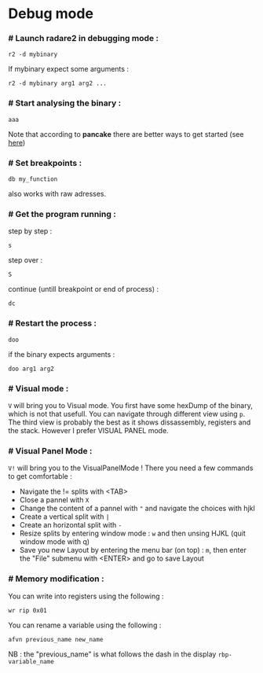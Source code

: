 # Debug mode

### # Launch radare2 in debugging mode :
```
r2 -d mybinary
```
If mybinary expect some arguments :
```
r2 -d mybinary arg1 arg2 ...
```

### # Start analysing the binary :
```
aaa
```
Note that according to **pancake** there are better ways to get started (see [here](https://www.youtube.com/watch?v=tE5AKOQgIe4))

### # Set breakpoints :
```
db my_function
```
also works with raw adresses.

### # Get the program running :
step by step : 
```
s
```
step over :
```
S
```
continue (untill breakpoint or end of process) :
```
dc
```

### # Restart the process :
```
doo
```
if the binary expects arguments :
```
doo arg1 arg2
```

### # Visual mode :
```V``` will bring you to Visual mode. You first have some hexDump of the binary, which is not that usefull. You can navigate through different view using ```p```.
The third view is probably the best as it shows dissassembly, registers and the stack.
However I prefer VISUAL PANEL mode.

### # Visual Panel Mode :

```V!``` will bring you to the VisualPanelMode ! There you need a few commands to get comfortable :
  - Navigate the != splits with \<TAB\>
  - Close a pannel with ```X```
  - Change the content of a pannel with ```"``` and navigate the choices with hjkl
  - Create a vertical split with ```|```
  - Create an horizontal split with ```-```
  - Resize splits by entering window mode : ```w``` and then unsing HJKL (quit window mode with q)
  - Save you new Layout by entering the menu bar (on top) : ```m```, then enter the "File" submenu with \<ENTER\> and go to save Layout

### # Memory modification :
You can write into registers using the following :
```
wr rip 0x01
```
You can rename a variable using the following :
```
afvn previous_name new_name
```
NB : the "previous_name" is what follows the dash in the display ```rbp-variable_name```
